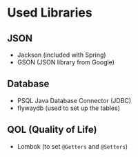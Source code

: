 # Used Libraries

## JSON

- Jackson (included with Spring)
- GSON (JSON library from Google)

## Database

- PSQL Java Database Connector (JDBC)
- flywaydb (used to set up the tables)

## QOL (Quality of Life)

- Lombok (to set `@Getters` and `@Setters`)